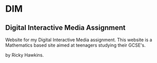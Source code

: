 # DIM

## Digital Interactive Media Assignment

Website for my Digital Interactive Media assignment.
This website is a Mathematics based site aimed at teenagers studying their GCSE's.

by Ricky Hawkins.
